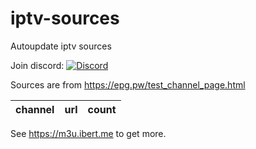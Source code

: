 # iptv-sources

Autoupdate iptv sources

Join discord: [![Discord](https://dcbadge.vercel.app/api/server/betxHcsTqa)](https://discord.gg/betxHcsTqa)

Sources are from <https://epg.pw/test_channel_page.html>

| channel | url | count |
| ------- | --- | ----- |
<!-- channels_here -->

See <https://m3u.ibert.me> to get more.
